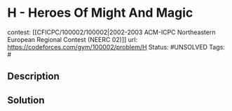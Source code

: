 # H - Heroes Of Might And Magic

contest: [[CFICPC/100002/100002|2002-2003 ACM-ICPC Northeastern European Regional Contest (NEERC 02)]]
url: https://codeforces.com/gym/100002/problem/H
Status: #UNSOLVED
Tags: #

## Description

## Solution

